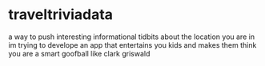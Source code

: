 # traveltriviadata
a way to push interesting informational tidbits about the location you are in 
im trying to develope an app that entertains you kids and makes them think you are a smart goofball like clark griswald
